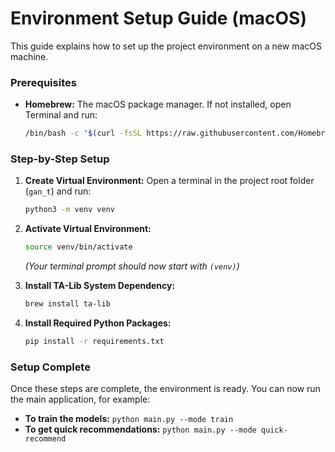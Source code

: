 # Environment Setup Guide (macOS)

This guide explains how to set up the project environment on a new macOS machine.

### Prerequisites

- **Homebrew:** The macOS package manager. If not installed, open Terminal and run:
  ```bash
  /bin/bash -c "$(curl -fsSL https://raw.githubusercontent.com/Homebrew/install/HEAD/install.sh)"
  ```

### Step-by-Step Setup

1.  **Create Virtual Environment:**
    Open a terminal in the project root folder (`gan_t`) and run:
    ```bash
    python3 -m venv venv
    ```

2.  **Activate Virtual Environment:**
    ```bash
    source venv/bin/activate
    ```
    *(Your terminal prompt should now start with `(venv)`)*

3.  **Install TA-Lib System Dependency:**
    ```bash
    brew install ta-lib
    ```

4.  **Install Required Python Packages:**
    ```bash
    pip install -r requirements.txt
    ```

### Setup Complete

Once these steps are complete, the environment is ready. You can now run the main application, for example:

-   **To train the models:** `python main.py --mode train`
-   **To get quick recommendations:** `python main.py --mode quick-recommend`

